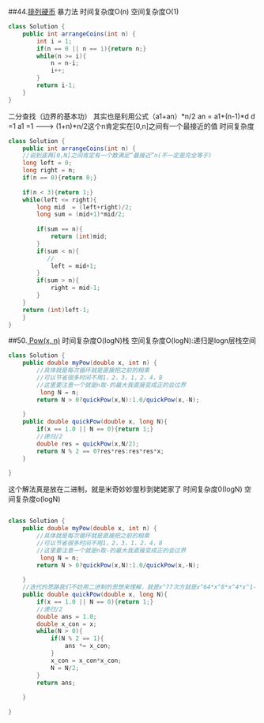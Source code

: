 ##44.[排列硬币](https://leetcode-cn.com/problems/arranging-coins/submissions/)
暴力法
时间复杂度O(n)
空间复杂度O(1)
```java
class Solution {
    public int arrangeCoins(int n) {
        int i = 1;
        if(n == 0 || n == 1){return n;}
        while(n >= i){
            n = n-i;
            i++;
        }
        return i-1;
    }
}
```
二分查找（边界的基本功）
其实也是利用公式（a1+an）*n/2 an = a1+(n-1)*d
d =1 a1 =1 --->
(1+n)*n/2这个n肯定实在[0,n]之间有一个最接近的值
时间复杂度
```java
class Solution {
    public int arrangeCoins(int n) {
    //说到底再[0,N]之间肯定有一个数满足“最接近”n(不一定是完全等于)
    long left = 0;
    long right = n;
    if(n == 0){return 0;}
 
    if(n < 3){return 1;}
    while(left <= right){
        long mid  = (left+right)/2;
        long sum = (mid+1)*mid/2;
        
        if(sum == n){
            return (int)mid;
        }
        if(sum < n){
           //
            left = mid+1;
        }
        if(sum > n){
            right = mid-1;
        }
    }
    return (int)left-1;
    }
}
```
##50.[ Pow(x, n)](https://leetcode-cn.com/problems/powx-n/submissions/)
时间复杂度O(logN)栈
空间复杂度O(logN):递归是logn层栈空间
```java
class Solution {
    public double myPow(double x, int n) {
        //具体就是每次循环就是直接把之前的相乘
        //可以节省很多时间不用1，2，3，1，2，4，8
        //这里要注意一个就是n取-的最大我直接变成正的会过界
         long N = n;
        return N > 0?quickPow(x,N):1.0/quickPow(x,-N);
        
    }
    public double quickPow(double x, long N){
        if(x == 1.0 || N == 0){return 1;}
        //递归/2
        double res = quickPow(x,N/2);
        return N % 2 == 0?res*res:res*res*x;
    }
        
}
```
这个解法真是放在二进制，就是米奇妙妙屋秒到姥姥家了
时间复杂度0(logN)
空间复杂度o(logN)
```java

class Solution {
    public double myPow(double x, int n) {
        //具体就是每次循环就是直接把之前的相乘
        //可以节省很多时间不用1，2，3，1，2，4，8
        //这里要注意一个就是n取-的最大我直接变成正的会过界
         long N = n;
        return N > 0?quickPow(x,N):1.0/quickPow(x,-N);
        
    }
    //迭代的思路我们不妨用二进制的思想来理解，就是x^77次方就是x^64*x^8*x^4*x^1--->1001101=77
    public double quickPow(double x, long N){
        if(x == 1.0 || N == 0){return 1;}
        //递归/2
        double ans = 1.0;
        double x_con = x;
        while(N > 0){
            if(N % 2 == 1){
                ans *= x_con;
            }
            x_con = x_con*x_con;
            N = N/2;
        }
        return ans;
        
    }
        
}
```